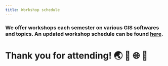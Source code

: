 ```yaml
---
title: Workshop schedule
---
```



### We offer workshops each semester on various GIS softwares and topics. An updated workshop schedule can be found [here](https://planitpurple.northwestern.edu/#search=/0/8//%22GIS%22). 

# Thank you for attending! 🌏 🎉 🌐 💚
